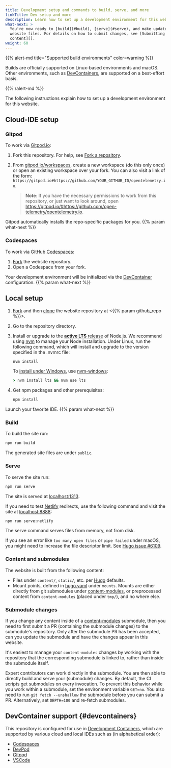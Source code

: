 ```yaml
---
title: Development setup and commands to build, serve, and more
linkTitle: Dev setup and more
description: Learn how to set up a development environment for this website.
what-next: >
  You're now ready to [build](#build), [serve](#serve), and make updates to
  website files. For details on how to submit changes, see [Submitting
  content][].
weight: 60
---
```


{{% alert-md title="Supported build environments" color=warning %}}

Builds are officially supported on Linux-based environments and macOS. Other
environments, such as [DevContainers](#devcontainers), are supported on a
best-effort basis.

{{% /alert-md %}}

The following instructions explain how to set up a development environment for
this website.

## Cloud-IDE setup

### Gitpod

To work via [Gitpod.io]:

1.  Fork this repository. For help, see [Fork a repository][fork].
2.  From [gitpod.io/workspaces], create a new workspace (do this only once) or
    open an existing workspace over your fork. You can also visit a link of the
    form:
    `https://gitpod.io#https://github.com/YOUR_GITHUB_ID/opentelemetry.io`.

    > **Note**: If you have the necessary permissions to work from this
    > repository, or just want to look around, open
    > <https://gitpod.io/#https://github.com/open-telemetry/opentelemetry.io>.

Gitpod automatically installs the repo-specific packages for you.
{{% param what-next %}}

### Codespaces

To work via GitHub [Codespaces]:

1. [Fork] the website repository.
2. Open a Codespace from your fork.

Your development environment will be initialized via the
[DevContainer](#devcontainers) configuration. {{% param what-next %}}

## Local setup

1.  [Fork] and then [clone] the website repository at
    <{{% param github_repo %}}>.
2.  Go to the repository directory.
3.  Install or upgrade to the [**active LTS** release][nodejs-rel] of Node.js.
    We recommend using [nvm] to manage your Node installation. Under Linux, run
    the following command, which will install and upgrade to the version
    specified in the .nvmrc file:

    ```sh
    nvm install
    ```

    To [install under Windows][nodejs-win], use [nvm-windows]:

    ```cmd
    > nvm install lts && nvm use lts
    ```

4.  Get npm packages and other prerequisites:

    ```sh
    npm install
    ```

Launch your favorite IDE. {{% param what-next %}}

### Build

To build the site run:

```sh
npm run build
```

The generated site files are under `public`.

### Serve

To serve the site run:

```sh
npm run serve
```

The site is served at [localhost:1313].

If you need to test [Netlify] redirects, use the following command and visit the
site at [localhost:8888]:

```sh
npm run serve:netlify
```

The serve command serves files from memory, not from disk.

If you see an error like `too many open files` or `pipe failed` under macOS, you
might need to increase the file descriptor limit. See
[Hugo issue #6109](https://github.com/gohugoio/hugo/issues/6109).

### Content and submodules

The website is built from the following content:

- Files under `content/`, `static/`, etc. per [Hugo] defaults.
- Mount points, defined in [hugo.yaml] under `mounts`. Mounts are either
  directly from git submodules under [content-modules], or preprocessed content
  from `content-modules` (placed under `tmp/`), and no where else.

[hugo.yaml]:
  https://github.com/open-telemetry/opentelemetry.io/blob/main/hugo.yaml
[content-modules]:
  https://github.com/open-telemetry/opentelemetry.io/tree/main/content-modules

### Submodule changes

If you change any content inside of a [content-modules] submodule, then you need
to first submit a PR (containing the submodule changes) to the submodule's
repository. Only after the submodule PR has been accepted, can you update the
submodule and have the changes appear in this website.

It's easiest to manage your `content-modules` changes by working with the
repository that the corresponding submodule is linked to, rather than inside the
submodule itself.

Expert contributors can work directly in the submodule. You are then able to
directly build and serve your (submodule) changes. By default, the CI scripts
get submodules on every invocation. To prevent this behavior while you work
within a submodule, set the environment variable `GET=no`. You also need to run
`git fetch --unshallow` the submodule before you can submit a PR. Alternatively,
set `DEPTH=100` and re-fetch submodules.

## DevContainer support {#devcontainers}

This repository is configured for use in [Development
Containers][devcontainers], which are supported by various cloud and local IDEs
such as (in alphabetical order):

- [Codespaces][cs-devc]
- [DevPod](https://devpod.sh/docs/developing-in-workspaces/devcontainer-json)
- [Gitpod](https://www.gitpod.io/docs/flex/configuration/devcontainer/overview)
- [VSCode](https://code.visualstudio.com/docs/devcontainers/containers#_installation)

[clone]:
  https://docs.github.com/en/repositories/creating-and-managing-repositories/cloning-a-repository
[codespaces]: https://docs.github.com/en/codespaces
[cs-devc]:
  https://docs.github.com/en/codespaces/setting-up-your-project-for-codespaces/adding-a-dev-container-configuration/introduction-to-dev-containers#about-dev-containers
[devcontainers]: https://containers.dev/
[fork]: https://docs.github.com/en/get-started/quickstart/fork-a-repo
[gitpod.io]: https://gitpod.io
[gitpod.io/workspaces]: https://gitpod.io/workspaces
[hugo]: https://gohugo.io
[localhost:1313]: http://localhost:1313
[localhost:8888]: http://localhost:8888
[netlify]: https://netlify.com
[nodejs-rel]: https://nodejs.org/en/about/previous-releases
[nodejs-win]:
  https://docs.microsoft.com/en-us/windows/dev-environment/javascript/nodejs-on-windows
[nvm]:
  https://github.com/nvm-sh/nvm/blob/master/README.md#installing-and-updating
[nvm-windows]: https://github.com/coreybutler/nvm-windows

<!-- markdownlint-disable link-image-reference-definitions -->

[Submitting content]: ../pull-requests/
